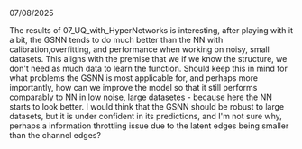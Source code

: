 
07/08/2025 

The results of 07_UQ_with_HyperNetworks is interesting, after playing with it a bit, the GSNN tends to do much better than the NN with calibration,overfitting, and performance when working on noisy, small datasets. This aligns with the premise that we if we know the structure, we don't need as much data to learn the function. Should keep this in mind for what problems the GSNN is most applicable for, and perhaps more importantly, how can we improve the model so that it still performs comparably to NN in low noise, large datasetes - because here the NN starts to look  better. I would think that the GSNN should be robust to large datasets, but it is under confident in its predictions, and I'm not sure why, perhaps a information throttling issue due to the latent edges being smaller than the channel edges? 